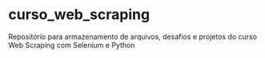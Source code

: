 # curso_web_scraping
Repositório para armazenamento de arquivos, desafios e projetos do curso Web Scraping com Selenium e Python
